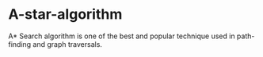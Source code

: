 # A-star-algorithm
A* Search algorithm is one of the best and popular technique used in path-finding and graph traversals.
